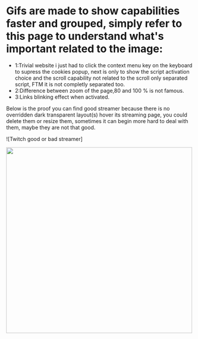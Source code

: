 # Gifs are made to show capabilities faster and grouped, simply refer to this page to understand what's important related to the image:
 - 1:Trivial website i just had to click the context menu key on the keyboard to supress the cookies popup, next is only to show the script activation choice and the scroll capability not related to the scroll only separated script, FTM it is not completly separated too.
 - 2:Difference between zoom of the page,80 and 100 % is not famous.
 - 3:Links blinking effect when activated.

Below is the proof you can find good streamer because there is no overridden dark transparent layout(s) hover its streaming page, you could delete them or resize them, sometimes it can begin more hard to deal with them, maybe they are not that good.


![Twitch good or bad streamer]

<img src="https://media2.giphy.com/media/1iwiUZIFmCZePaw7CZ/giphy.gif?cid=790b76113db9de8dec7696356465f5f7d68f717968825d65&rid=giphy.gif&ct=g" width="500" height="500">
